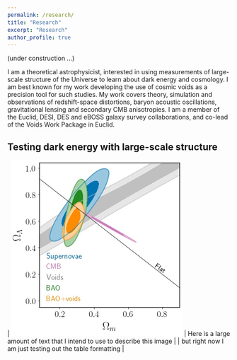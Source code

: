 ```yaml
---
permalink: /research/
title: "Research"
excerpt: "Research"
author_profile: true
---
```


(under construction ...)

I am a theoretical astrophysicist, interested in using measurements of large-scale structure of the Universe to learn about dark energy and cosmology. I am best known for my work developing the use of cosmic voids as a precision tool for such studies. My work covers theory, simulation and observations of redshift-space distortions, baryon acoustic oscillations, gravitational lensing and secondary CMB anisotropies. I am a member of the Euclid, DESI, DES and eBOSS galaxy survey collaborations, and co-lead of the Voids Work Package in Euclid.

## Testing dark energy with large-scale structure

| ![](../images/concordance.jpg) | Here is a large amount of text that I intend to use to describe this image
|                                | but right now I am just testing out the table formatting |
